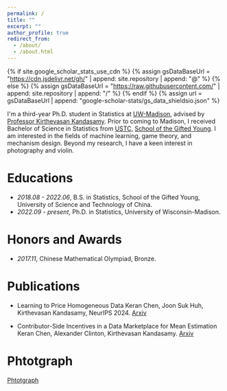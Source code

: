 ```yaml
---
permalink: /
title: ""
excerpt: ""
author_profile: true
redirect_from: 
  - /about/
  - /about.html
---
```


{% if site.google_scholar_stats_use_cdn %}
{% assign gsDataBaseUrl = "https://cdn.jsdelivr.net/gh/" | append: site.repository | append: "@" %}
{% else %}
{% assign gsDataBaseUrl = "https://raw.githubusercontent.com/" | append: site.repository | append: "/" %}
{% endif %}
{% assign url = gsDataBaseUrl | append: "google-scholar-stats/gs_data_shieldsio.json" %}

<span class='anchor' id='about-me'></span>


I'm a third-year Ph.D. student in Statistics at [UW-Madison](https://www.wisc.edu/), advised by [Professor Kirthevasan Kandasamy](https://pages.cs.wisc.edu/~kandasamy/index.html). Prior to coming to Madison, I received Bachelor of Science in Statistics from [USTC](https://en.ustc.edu.cn/), [School of the Gifted Young](https://en.scgy.ustc.edu.cn/). I am interested in the fields of machine learning, game theory, and mechanism design. Beyond my research, I have a keen interest in photography and violin.

# Educations
- *2018.08 - 2022.06*, B.S. in Statistics, School of the Gifted Young, University of Science and Technology of China. 
- *2022.09 - present*, Ph.D. in Statistics, University of Wisconsin-Madison.

# Honors and Awards
- *2017.11*, Chinese Mathematical Olympiad, Bronze.

# Publications 
- Learning to Price Homogeneous Data
  Keran Chen, Joon Suk Huh, Kirthevasan Kandasamy, NeurIPS 2024. [Arxiv](https://arxiv.org/abs/2407.05484)

- Contributor-Side Incentives in a Data Marketplace for Mean Estimation
  Keran Chen, Alexander Clinton, Kirthevasan Kandasamy. [Arxiv](https://arxiv.org/abs/2407.05484)

# Phtotgraph 
  [Phtotgraph](https://docs.google.com/document/d/1aUF2p1PiZEmNHoGkYVa8Au1QCvwlZp-_xTNDjL4nwP0/edit?tab=t.0)
  
  







